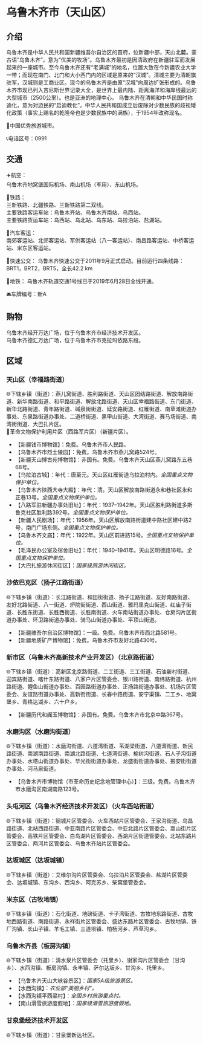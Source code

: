 # 乌鲁木齐市（天山区）  
## 介绍    
乌鲁木齐是中华人民共和国新疆维吾尔自治区的首府，位新疆中部，天山北麓。蒙古语“乌鲁木齐”，意为“优美的牧场”。乌鲁木齐最初是因清政府在新疆驻军而发展起来的一座城市。至今乌鲁木齐还有“老满城”的地名，位置大致在今新疆农业大学一带；而现在南门、北门和大小西门内的区域是原来的“汉城”。清城主要为清朝旗驻军，汉城则是工商业区。现今的乌鲁木齐是由原“汉城”向周边扩张形成的。乌鲁木齐市现已列入吉尼斯世界记录大全，是世界上最内陆、距离海洋和海岸线最远的大型城市（2500公里）。也是亚洲的地理中心。
乌鲁木齐在清朝和中华民国时称迪化，意为对边民的“启迪教化”。中华人民共和国成立后废除对少数民族的歧视矮化政策（事实上赐名的乾隆帝也是少数民族中的满族），于1954年改称现名。
  
🏅中国优秀旅游城市。   

📞电话区号：0991  
  
## 交通  
✈️航空：  
乌鲁木齐地窝堡国际机场、南山机场（军用）、东山机场。    
  
🚈铁路：  
兰新铁路、北疆铁路、兰新铁路第二双线。  
主要铁路客运车站：乌鲁木齐站、乌鲁木齐南站、乌西站。  
主要铁路货运车站：乌西站、乌北站、乌东站、乌拉泊站、盐湖站。    
  
🚌汽车客运：  
南郊客运站、北郊客运站、军供客运站（八一客运站）、南昌路客运站、中桥客运站、米东区客运站。    
  
🚏快速公交：
乌鲁木齐快速公交于2011年9月正式启动。目前运行四条线路：BRT1，BRT2，BRT5，全长42.2 km
  
🚆地铁：
乌鲁木齐轨道交通1号线已于2019年6月28日全线开通。    
  
🚘车牌编号：新A  
  
## 购物
乌鲁木齐经开万达广场，位于乌鲁木齐市经济技术开发区。  
乌鲁木齐德汇万达广场，位于乌鲁木齐市克拉玛依路东段。    

## 区域  
  
### 天山区（幸福路街道）  
🌐下辖乡镇（街道）：燕儿窝街道、胜利路街道、天山区团结路街道、解放南路街道、新华南路街道、和平路街道、解放北路街道、天山区幸福路街道、东门街道、新华北路街道、青年路街道、碱泉街街道、延安路街道、红雁街道、南草滩街道办事处、东泉路街道办事处、二道桥街道、黑甲山街道、大湾街道、赛马场街道、南湾街街道、大巴扎片区。   
🚩革命文物保护利用片区（西路军片区）（新疆片区）。   
  
* 【新疆钱币博物馆】：免费。乌鲁木齐市人民路。   
* 【乌鲁木齐市烈士陵园】：免费。乌鲁木齐市燕儿窝路524号。   
* 【新疆天山博古苑博物馆】：非国有。免费。乌鲁木齐天山区燕儿窝路东五巷68号。   
* 【乌拉泊古城】：年代：唐至元。天山区红雁街道乌拉泊村内。*全国重点文物保护单位。*  
* 【乌鲁木齐陕西大寺大殿】：年代：清。天山区解放南路街道永和巷社区永和正巷13号。*全国重点文物保护单位。*  
* 【八路军驻新疆办事处旧址】：年代：1937–1942年。天山区胜利路街道多斯鲁克社区胜利路392号。*全国重点文物保护单位。*  
* 【新疆人民剧场】：年代：1956年。天山区解放南路街道建中路社区建中路2号，南门广场东侧。*全国重点文物保护单位。*  
* 【乌鲁木齐文庙】：年代：1922年。天山区前进路15号。*全国重点文物保护单位。*  
* 【毛泽民办公室及宿舍旧址】：年代：1940–1941年。天山区明德路16号。*全国重点文物保护单位。*   
* 【大巴扎旅游休闲街区】：*国家级旅游休闲街区。*   

### 沙依巴克区（扬子江路街道）  
🌐下辖乡镇（街道）：长江路街道、和田街街道、扬子江路街道、友好南路街道、友好北路街道、八一街道、炉院街街道、西山街道、雅玛里克山街道、红庙子街道、长胜东街道、长胜西街道、长胜南街道、火车南站街道办事处、仓房沟片区街道办事处、环卫路街道办事处、骑马山街道办事处、平顶山街道。   
  
* 【新疆维吾尔自治区博物馆】：一级。免费。乌鲁木齐市西北路581号。   
* 【新疆地质矿产博物馆】：免费。乌鲁木齐市友好北路430号。   

### 新市区（乌鲁木齐高新技术产业开发区）（北京路街道）  
🌐下辖乡镇（街道）：高新区北京路街道、二工街道、三工街道、石油新村街道、迎宾路街道、喀什东路街道、八家户片区管委会、银川路街道、南纬路街道、杭州路街道、鲤鱼山街道办事处、百园路街道办事处、正扬路街道办事处、机场片区管委会、友谊路街道办事处、高新街街道、长春中路街道、安宁渠镇、二工乡、地窝堡乡、青格达湖乡、六十户乡。   
  
* 【新疆历代和阗玉博物馆】：非国有。免费。乌鲁木齐市北京中路367号。   

### 水磨沟区（水磨沟街道）  
🌐下辖乡镇（街道）：水磨沟街道、六道湾街道、苇湖梁街道、八道湾街道、新民路街道、南湖南路街道、南湖北路街道、七道湾街道、榆树沟街道、石人子沟街道办事处、水塔山街道办事处、华光街街道办事处、龙盛街街道办事处、振安街街道办事处、河马泉街道。   
  
* 【乌鲁木齐市博物馆（市革命历史纪念地管理中心）】：三级。免费。乌鲁木齐市水磨沟区南湖南路123号。   

### 头屯河区（乌鲁木齐经济技术开发区）（火车西站街道）  
🌐下辖乡镇（街道）：钢城片区管委会、火车西站片区管委会、王家沟街道、乌昌路街道、北站西路街道、中亚南路片区管委会、中亚北路片区管委会、嵩山街片区管委会、高铁片区管委会、白鸟湖片区管委会、西湖片区街道管委会、北站东路片区管委会、两河片区管委会、乌鲁木齐站片区管委会。   

### 达坂城区（达坂城镇）  
🌐下辖乡镇（街道）：艾维尔沟片区管委会、乌拉泊片区管委会、盐湖片区管委会、达坂城镇、东沟乡、西沟乡、阿克苏乡、柴窝堡管委会。   

### 米东区（古牧地镇）  
🌐下辖乡镇（街道）：石化街道、地磅街道、卡子湾街道、古牧地东路街道、古牧地西路街道、南路街道、永祥街片区管委会、盛达东路片区管委会、古牧地镇、铁厂沟镇、长山子镇、羊毛工镇、三道坝镇、柏杨河乡、芦草沟乡。   

### 乌鲁木齐县（板房沟镇）  
🌐下辖乡镇（街道）：清水泉片区管委会（托里乡）、谢家沟片区管委会（甘沟乡）、水西沟镇、板房沟镇、永丰镇、萨尔达坂乡、甘沟乡、托里乡。   
  
* 【乌鲁木齐天山大峡谷景区】：*国家5A级旅游景区。*  
* 【水西沟镇】：*农业部“美丽乡村”。*  
* 【水西沟镇平西梁村】：*全国乡村旅游重点村。*  
* 【南山滑雪旅游度假地】：*国家级滑雪旅游度假地。*   

### 甘泉堡经济技术开发区
🌐下辖乡镇（街道）：甘泉堡新达社区。